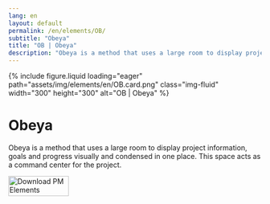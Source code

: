 ```yaml
---
lang: en
layout: default
permalink: /en/elements/OB/
subtitle: "Obeya"
title: "OB | Obeya"
description: "Obeya is a method that uses a large room to display project information, goals and progress visually and condensed in one place. This space acts as a command center for the project."
---
```


{% include figure.liquid loading="eager" path="assets/img/elements/en/OB.card.png" class="img-fluid" width="300" height="300" alt="OB | Obeya" %}

# Obeya

Obeya is a method that uses a large room to display project information, goals and progress visually and condensed in one place. This space acts as a command center for the project.

<a href="https://apps.apple.com/app/apple-store/id6738084498?pt=127441684&ct=website&mt=8">
  <img src="{{ "assets/img/en/appstore.png" | relative_url }}" width="120" height="40" alt="Download PM Elements">
</a>
